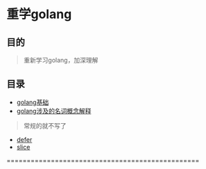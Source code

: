 # 重学golang

## 目的

> 重新学习golang，加深理解

## 目录

+ [golang基础](doc/golang.md)
+ [golang涉及的名词概念解释](doc/golang_more.md)
> 常规的就不写了
+ [defer](doc/golang_defer.md)
+ [slice](doc/golang_slice.md)

================================================